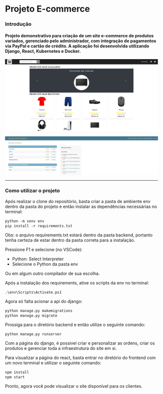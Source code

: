 # Projeto E-commerce

### Introdução
#### Projeto demonstrativo para criação de um site e-commerce de produtos variados, gerenciado pelo administrador, com integração de pagamentos via PayPal e cartão de crédito. A aplicação foi desenvolvida utilizando Django, React, Kubernetes e Docker.


<p align="center">
  <img src="ecommerce.PNG" alt="react" />
</p>



<p align="center">
  <img src="django.PNG" alt="django" />
</p>

---

### Como utilizar o projeto

Após realizar o clone do repositório, basta criar a pasta de ambiente env dentro da pasta do projeto e então instalar as dependências necessárias no terminal:
```
python -m venv env
pip install -r requirements.txt
```
Obs: o arquivo requirements.txt estará dentro da pasta backend, portanto tenha certeza de estar dentro da pasta correta para a instalação.

Pressione F1 e selecione (no VSCode):
- Python: Select Interpreter
- Selecione o Python da pasta env

Ou em algum outro compilador de sua escolha.

Após a instalação dos requirements, ative os scripts da env no terminal:
```
.\env\Scripts\Activate.ps1
```

Agora só falta acionar a api do django:
```
python manage.py makemigrations
python manage.py migrate
```

Prossiga para o diretório backend e então utilize o seguinte comando:
```
python manage.py runserver
```

Com a página do django, é possível criar e personalizar as ordens, criar os produtos e gerenciar toda a infraestrutura do site em si.

Para visualizar a página do react, basta entrar no diretório do frontend com um novo terminal e utilizar o seguinte comando:
```
npm install
npm start
```

Pronto, agora você pode visualizar o site disponível para os clientes.
